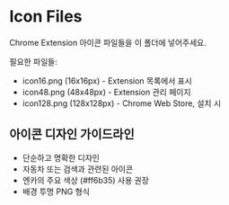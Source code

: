 # Icon Files

Chrome Extension 아이콘 파일들을 이 폴더에 넣어주세요.

필요한 파일들:
- icon16.png (16x16px) - Extension 목록에서 표시
- icon48.png (48x48px) - Extension 관리 페이지
- icon128.png (128x128px) - Chrome Web Store, 설치 시

## 아이콘 디자인 가이드라인
- 단순하고 명확한 디자인
- 자동차 또는 검색과 관련된 아이콘
- 엔카의 주요 색상 (#ff6b35) 사용 권장
- 배경 투명 PNG 형식